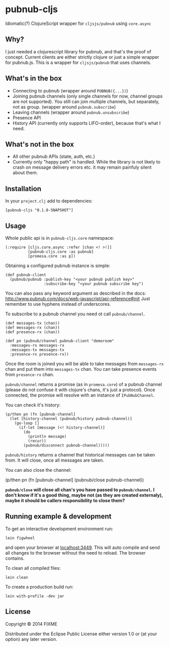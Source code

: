 # pubnub-cljs

Idiomatic(?) ClojureScript wrapper for `cljsjs/pubnub` using `core.async`

## Why?

I just needed a clojurescript library for pubnub, and that's the proof of
concept. Current clients are either strictly clojure or just a simple wrapper
for pubnub.js. This is a wrapper for `cljsjs/pubnub` that uses channels.

## What's in the box

- Connecting to pubnub (wrapper around `PUBNUB({...})`)
- Joining pubnub channels (only single channels for now, channel groups are
  not supported). You still can join multiple channels, but separately, not
  as group. (wrapper around `pubnub.subscribe`)
- Leaving channels (wrapper around `pubnub.unsubscribe`)
- Presence API
- History API (currently only supports LIFO-order), because that's what
  I need.

## What's not in the box

- All other pubnub APIs (state, auth, etc.)
- Currently only "happy path" is handled. While the library is not likely
  to crash on message delivery errors etc. it may remain painfuly silent
  about them.

## Installation

In your `project.clj` add to dependencies:

    [pubnub-cljs "0.1.0-SNAPSHOT"]

## Usage

Whole public api is in `pubnub-cljs.core` namespace:

    (:require [cljs.core.async :refer [chan <! >!]]
              [pubnub-cljs.core :as pubnub]
              [promesa.core :as p])

Obtaining a configured pubnub instance is simple:

    (def pubnub-client
      (pubnub/pubnub :publish-key "<your pubnub publish key>"
                     :subscribe-key "<your pubnub subscribe key")

You can also pass any keyword argument as described in the docs:
http://www.pubnub.com/docs/web-javascript/api-reference#init
Just remember to use hyphens instead of underscores.

To subscribe to a pubnub channel you need ot call `pubnub/channel`.

    (def messages-tx (chan))
    (def messages-rx (chan))
    (def presence-rx (chan))

    (def pn (pubnub/channel pubnub-client "demoroom"
      :messages-rx messages-rx
      :messages-tx messages-tx
      :presence-rx presence-rx))

Once the room is joined you will be able to take messages from `messages-rx`
chan and put them into `messages-tx` chan. You can take presence events from
`presence-rx` chan.

`pubnub/channel` returns a promise (as in `promesa.core`) of a pubnub channel
(please do not confuse it with clojure's chans, it's just a protocol). Once
connected, the promise will resolve with an instance of `IPubNubChannel`.

You can check it's history:

    (p/then pn (fn [pubnub-channel]
      (let [history-channel (pubnub/history pubnub-channel)]
        (go-loop []
          (if-let [message (<! history-channel)]
            (do
              (println message)
              (recur))
            (pubnub/disconnect pubnub-channel)))))

`pubnub/history` returns a channel that historical messages can be taken from.
It will close, once all messages are taken.

You can also close the channel:

(p/then pn (fn [pubnub-channel]
  (pubnub/close pubnub-channel))

**`pubnub/close` will close all chan's you have passed to `pubnub/channel`.
I don't know if it's a good thing, maybe not (as they are created externaly),
maybe it should be callers responsibility to close them?**


## Running example & development

To get an interactive development environment run:

    lein figwheel

and open your browser at [localhost:3449](http://localhost:3449/).
This will auto compile and send all changes to the browser without the
need to reload. The browser contains.

To clean all compiled files:

    lein clean

To create a production build run:

    lein with-profile -dev jar

## License

Copyright © 2014 FIXME

Distributed under the Eclipse Public License either version 1.0 or (at your option) any later version.
